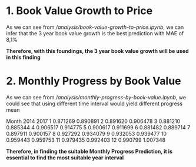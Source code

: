 # 1. Book Value Growth to Price

As we can see from _/analysis/book-value-growth-to-price.ipynb_, we can infer that the 3 year book value growth is the best prediction with MAE of 8,1%

**Therefore, with this foundings, the 3 year book value growth will be used in this finding**

# 2. Monthly Progress by Book Value

As we can see from _/analysis/monthly-progress-by-book-value.ipynb_, we could see that using different time interval would yield different progress mean

Month 2014 2017
1 0.871269 0.890891
2 0.891620 0.906478
3 0.881210 0.885344
4 0.906517 0.914775
5 0.900617 0.911699
6 0.881482 0.889714
7 0.897911 0.900157
8 0.927292 0.934079
9 0.932053 0.939477
10 0.959443 0.959753
11 0.979435 0.992403
12 0.990799 1.007348

**Therefore, in finding the suitable Monthly Progress Prediction, it is essential to find the most suitable year interval**
